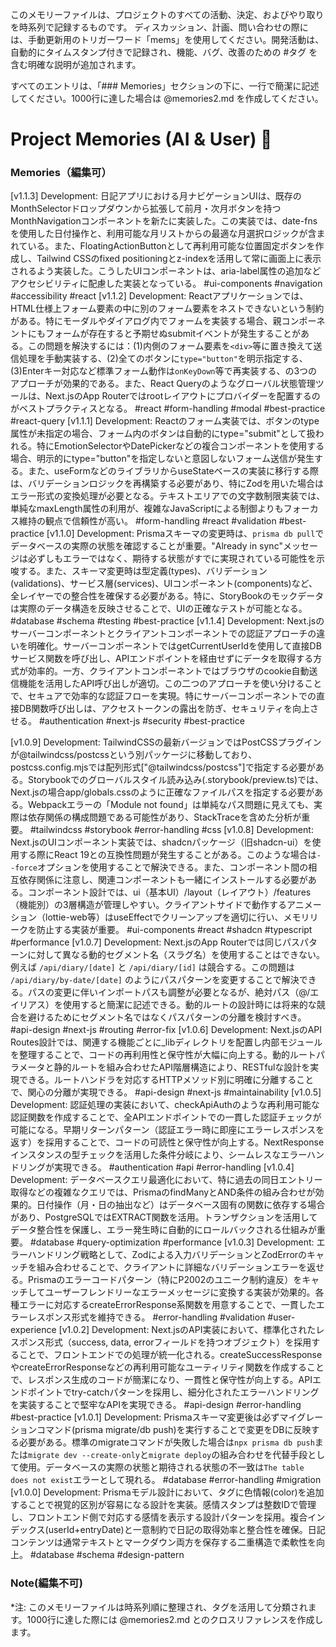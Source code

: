 このメモリーファイルは、プロジェクトのすべての活動、決定、およびやり取りを時系列で記録するものです。
ディスカッション、計画、問い合わせの際には、手動更新用のトリガーワード「mems」を使用してください。開発活動は、自動的にタイムスタンプ付きで記録され、機能、バグ、改善のための #タグ を含む明確な説明が追加されます。

すべてのエントリは、「### Memories」セクションの下に、一行で簡潔に記述してください。1000行に達した場合は @memories2.md を作成してください。

# Project Memories (AI & User) 🧠

### Memories（編集可）
[v1.1.3] Development: 日記アプリにおける月ナビゲーションUIは、既存のMonthSelectorドロップダウンから拡張して前月・次月ボタンを持つMonthNavigationコンポーネントを新たに実装した。この実装では、date-fnsを使用した日付操作と、利用可能な月リストからの最適な月選択ロジックが含まれている。また、FloatingActionButtonとして再利用可能な位置固定ボタンを作成し、Tailwind CSSのfixed positioningとz-indexを活用して常に画面上に表示されるよう実装した。こうしたUIコンポーネントは、aria-label属性の追加などアクセシビリティに配慮した実装となっている。 #ui-components #navigation #accessibility #react
[v1.1.2] Development: Reactアプリケーションでは、HTML仕様上フォーム要素の中に別のフォーム要素をネストできないという制約がある。特にモーダルやダイアログ内でフォームを実装する場合、親コンポーネントにもフォームが存在すると予期せぬsubmitイベントが発生することがある。この問題を解決するには：(1)内側のフォーム要素を`<div>`等に置き換えて送信処理を手動実装する、(2)全てのボタンに`type="button"`を明示指定する、(3)Enterキー対応など標準フォーム動作は`onKeyDown`等で再実装する、の3つのアプローチが効果的である。また、React Queryのようなグローバル状態管理ツールは、Next.jsのApp Routerではrootレイアウトにプロバイダーを配置するのがベストプラクティスとなる。 #react #form-handling #modal #best-practice #react-query
[v1.1.1] Development: Reactのフォーム実装では、ボタンのtype属性が未指定の場合、フォーム内のボタンは自動的にtype="submit"として扱われる。特にEmotionSelectorやDatePickerなどの複合コンポーネントを使用する場合、明示的にtype="button"を指定しないと意図しないフォーム送信が発生する。また、useFormなどのライブラリからuseStateベースの実装に移行する際は、バリデーションロジックを再構築する必要があり、特にZodを用いた場合はエラー形式の変換処理が必要となる。テキストエリアでの文字数制限実装では、単純なmaxLength属性の利用が、複雑なJavaScriptによる制御よりもフォーカス維持の観点で信頼性が高い。 #form-handling #react #validation #best-practice
[v1.1.0] Development: Prismaスキーマの変更時は、`prisma db pull`でデータベースの実際の状態を確認することが重要。"Already in sync"メッセージは必ずしもエラーではなく、期待する状態がすでに実現されている可能性を示唆する。また、スキーマ変更時は型定義(types)、バリデーション(validations)、サービス層(services)、UIコンポーネント(components)など、全レイヤーでの整合性を確保する必要がある。特に、StoryBookのモックデータは実際のデータ構造を反映させることで、UIの正確なテストが可能となる。 #database #schema #testing #best-practice
[v1.1.4] Development: Next.jsのサーバーコンポーネントとクライアントコンポーネントでの認証アプローチの違いを明確化。サーバーコンポーネントではgetCurrentUserIdを使用して直接DBサービス関数を呼び出し、APIエンドポイントを経由せずにデータを取得する方式が効率的。一方、クライアントコンポーネントではブラウザのcookie自動送信機能を活用したAPI呼び出しが適切。この二つのアプローチを使い分けることで、セキュアで効率的な認証フローを実現。特にサーバーコンポーネントでの直接DB関数呼び出しは、アクセストークンの露出を防ぎ、セキュリティを向上させる。 #authentication #next-js #security #best-practice

[v1.0.9] Development: TailwindCSSの最新バージョンではPostCSSプラグインが@tailwindcss/postcssという別パッケージに移動しており、postcss.config.mjsでは配列形式["@tailwindcss/postcss"]で指定する必要がある。Storybookでのグローバルスタイル読み込み(.storybook/preview.ts)では、Next.jsの場合app/globals.cssのように正確なファイルパスを指定する必要がある。Webpackエラーの「Module not found」は単純なパス問題に見えても、実際は依存関係の構成問題である可能性があり、StackTraceを含めた分析が重要。 #tailwindcss #storybook #error-handling #css
[v1.0.8] Development: Next.jsのUIコンポーネント実装では、shadcnパッケージ（旧shadcn-ui）を使用する際にReact 19との互換性問題が発生することがある。このような場合は`--force`オプションを使用することで解決できる。また、コンポーネント間の相互依存関係に注意し、関連コンポーネントも一緒にインストールする必要がある。コンポーネント設計では、ui（基本UI）/layout（レイアウト）/features（機能別）の3層構造が管理しやすい。クライアントサイドで動作するアニメーション（lottie-web等）はuseEffectでクリーンアップを適切に行い、メモリリークを防止する実装が重要。 #ui-components #react #shadcn #typescript #performance
[v1.0.7] Development: Next.jsのApp Routerでは同じパスパターンに対して異なる動的セグメント名（スラグ名）を使用することはできない。例えば `/api/diary/[date]` と `/api/diary/[id]` は競合する。この問題は `/api/diary/by-date/[date]` のようにパスパターンを変更することで解決できる。パスの変更に伴いインポートパスも調整が必要となるが、絶対パス（@/エイリアス）を使用すると簡潔に記述できる。動的ルートの設計時には将来的な競合を避けるためにセグメント名ではなくパスパターンの分離を検討すべき。 #api-design #next-js #routing #error-fix
[v1.0.6] Development: Next.jsのAPI Routes設計では、関連する機能ごとに_libディレクトリを配置し内部モジュールを整理することで、コードの再利用性と保守性が大幅に向上する。動的ルートパラメータと静的ルートを組み合わせたAPI階層構造により、RESTfulな設計を実現できる。ルートハンドラを対応するHTTPメソッド別に明確に分離することで、関心の分離が実現できる。 #api-design #next-js #maintainability
[v1.0.5] Development: 認証処理の実装において、checkApiAuthのような再利用可能な認証関数を作成することで、全APIエンドポイントでの一貫した認証チェックが可能になる。早期リターンパターン（認証エラー時に即座にエラーレスポンスを返す）を採用することで、コードの可読性と保守性が向上する。NextResponseインスタンスの型チェックを活用した条件分岐により、シームレスなエラーハンドリングが実現できる。 #authentication #api #error-handling
[v1.0.4] Development: データベースクエリ最適化において、特に過去の同日エントリー取得などの複雑なクエリでは、PrismaのfindManyとAND条件の組み合わせが効果的。日付操作（月・日の抽出など）はデータベース固有の関数に依存する場合があり、PostgreSQLではEXTRACT関数を活用。トランザクションを活用してデータ整合性を保護し、エラー発生時に自動的にロールバックされる仕組みが重要。 #database #query-optimization #performance
[v1.0.3] Development: エラーハンドリング戦略として、Zodによる入力バリデーションとZodErrorのキャッチを組み合わせることで、クライアントに詳細なバリデーションエラーを返せる。Prismaのエラーコードパターン（特にP2002のユニーク制約違反）をキャッチしてユーザーフレンドリーなエラーメッセージに変換する実装が効果的。各種エラーに対応するcreateErrorResponse系関数を用意することで、一貫したエラーレスポンス形式を維持できる。 #error-handling #validation #user-experience
[v1.0.2] Development: Next.jsのAPI実装において、標準化されたレスポンス形式（success, data, errorフィールドを持つオブジェクト）を採用することで、フロントエンドでの処理が統一化される。createSuccessResponseやcreateErrorResponseなどの再利用可能なユーティリティ関数を作成することで、レスポンス生成のコードが簡潔になり、一貫性と保守性が向上する。APIエンドポイントでtry-catchパターンを採用し、細分化されたエラーハンドリングを実装することで堅牢なAPIを実現できる。 #api-design #error-handling #best-practice
[v1.0.1] Development: Prismaスキーマ変更後は必ずマイグレーションコマンド(prisma migrate/db push)を実行することで変更をDBに反映する必要がある。標準のmigrateコマンドが失敗した場合は`npx prisma db push`または`migrate dev --create-only`と`migrate deploy`の組み合わせを代替手段として使用。データベースの実際の状態と期待される状態の不一致は`The table does not exist`エラーとして現れる。 #database #error-handling #migration
[v1.0.0] Development: Prismaモデル設計において、タグに色情報(color)を追加することで視覚的区別が容易になる設計を実装。感情スタンプは整数IDで管理し、フロントエンド側で対応する感情を表示する設計パターンを採用。複合インデックス(userId+entryDate)と一意制約で日記の取得効率と整合性を確保。日記コンテンツは通常テキストとマークダウン両方を保存する二重構造で柔軟性を向上。 #database #schema #design-pattern

### Note(編集不可)
*注: このメモリーファイルは時系列順に整理され、タグを活用して分類されます。1000行に達した際には @memories2.md とのクロスリファレンスを作成します。
